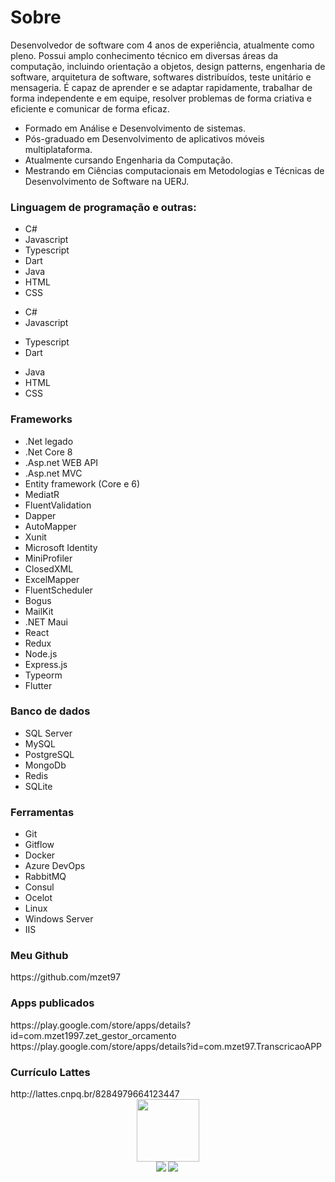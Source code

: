 <h1>Sobre</h1>
<p>
Desenvolvedor de software com 4 anos de experiência, atualmente como pleno. Possui amplo conhecimento técnico em diversas áreas da computação, incluindo orientação a objetos, design patterns, engenharia de software, arquitetura de software, softwares distribuídos, teste unitário e mensageria. É capaz de aprender e se adaptar rapidamente, trabalhar de forma independente e em equipe, resolver problemas de forma criativa e eficiente e comunicar de forma eficaz. 
</p>

<ul>
	<li>Formado em Análise e Desenvolvimento de sistemas.</li>
	<li>Pós-graduado em Desenvolvimento de aplicativos móveis multiplataforma.</li>
	<li>Atualmente cursando Engenharia da Computação.</li>
	<li>Mestrando em Ciências computacionais em Metodologias e Técnicas de Desenvolvimento de Software na UERJ.</li>
</ul> 

<h3>Linguagem de programação e outras:</h3>
<ul>
	<li>C#</li>
	<li>Javascript</li>
	<li>Typescript</li>
	<li>Dart</li>
	<li>Java</li>
	<li>HTML</li>
	<li>CSS</li>
</ul> 
<div class="flex-container">
  <div>
	  <ul>
	<li>C#</li>
	<li>Javascript</li>
</ul>
  </div>
  <div>
	   <ul>
	<li>Typescript</li>
	<li>Dart</li>
</ul>
  </div>
  <div>
	   <ul>
	<li>Java</li>
	<li>HTML</li>
	<li>CSS</li>
</ul>
  </div>
</div>

<h3>Frameworks</h3>
<ul>
	<li>.Net legado</li>
	<li>.Net Core 8</li>
	<li>.Asp.net WEB API</li>
	<li>.Asp.net MVC</li>
	<li> Entity framework (Core e 6)</li>
	<li>MediatR</li>
	<li>FluentValidation</li>
	<li>Dapper</li>
	<li>AutoMapper</li>
	<li>Xunit</li>
	<li>Microsoft Identity</li>
	<li>MiniProfiler</li>
	<li>ClosedXML</li>
	<li>ExcelMapper</li>
	<li>FluentScheduler</li>
	<li>Bogus</li>
	<li>MailKit</li>
	<li>.NET Maui</li>
	<li>React</li>
	<li>Redux</li>
	<li>Node.js</li>
	<li>Express.js</li>
	<li>Typeorm</li>
	<li>Flutter</li>
</ul> 

<h3>Banco de dados</h3>
<ul>
	<li>SQL Server</li>
	<li>MySQL</li>
	<li>PostgreSQL</li>
	<li>MongoDb</li>
	<li>Redis</li>
	<li>SQLite</li>
</ul> 

<h3>Ferramentas</h3>
<ul>
	<li>Git</li>
	<li>Gitflow</li>
	<li>Docker</li>
	<li>Azure DevOps</li>
	<li>RabbitMQ</li>
	<li>Consul</li>
	<li>Ocelot</li>
	<li>Linux</li>
	<li>Windows Server</li>
	<li>IIS</li>
</ul> 

<h3>Meu Github</h3>
https://github.com/mzet97

<h3>Apps publicados</h3>
https://play.google.com/store/apps/details?id=com.mzet1997.zet_gestor_orcamento<br/>
https://play.google.com/store/apps/details?id=com.mzet97.TranscricaoAPP

<h3>Currículo Lattes</h3>
http://lattes.cnpq.br/8284979664123447
<br/>
<div style="display: flex;flex-direction: row;justify-content:center;align-items:center">
<a href="https://www.linkedin.com/in/matheus-zeitune" title="LinkedIn">
 	<img style="height:100px;width:100px;" src="https://cdn.jsdelivr.net/gh/devicons/devicon/icons/linkedin/linkedin-original-wordmark.svg" />
	</a>
</div>

<div style="display: flex;flex-direction: row;justify-content:center;align-items:center"> 
  <a href="#"> <img align="left" src="https://github-readme-stats-sigma-five.vercel.app/api/top-langs/?username=mzet97&theme=react&line_height=40&hide=css"/> </a>
  <a href="#"> <img align="left" src="https://github-readme-stats-sigma-five.vercel.app/api?username=mzet97&show_icons=true&theme=merko"/> </a>
</div>

